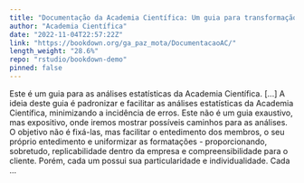 ```yaml
---
title: "Documentação da Academia Científica: Um guia para transformação, modelagem e formatação de dados"
author: "Academia Científica"
date: "2022-11-04T22:57:22Z"
link: "https://bookdown.org/ga_paz_mota/DocumentacaoAC/"
length_weight: "28.6%"
repo: "rstudio/bookdown-demo"
pinned: false
---
```


Este é um guia para as análises estatísticas da Academia Científica. [...] A ideia deste guia é padronizar e facilitar as análises estatísticas da Academia Científica, minimizando a incidência de erros. Este não é um guia exaustivo, mas expositivo, onde iremos mostrar possíveis caminhos para as análises. O objetivo não é fixá-las, mas facilitar o entedimento dos membros, o seu próprio entedimento e uniformizar as formatações - proporcionando, sobretudo, replicabilidade dentro da empresa e compreensibilidade para o cliente. Porém, cada um possui sua particularidade e individualidade. Cada ...
